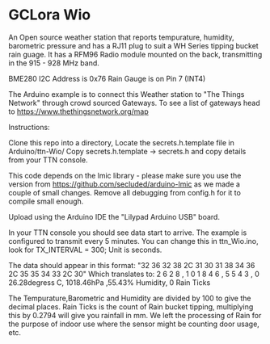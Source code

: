 # GCLora Wio

An Open source weather station that reports tempurature, humidity, barometric pressure and has a RJ11 plug to suit a WH Series tipping bucket rain guage. It has a RFM96 Radio module mounted on the back, transmitting in the 915 - 928 MHz band.

BME280 I2C Address is 0x76
Rain Gauge is on Pin 7 (INT4)

The Arduino example is to connect this Weather station to "The Things Network" through crowd sourced Gateways.
To see a list of gateways head to https://www.thethingsnetwork.org/map


Instructions:

Clone this repo into a directory,
Locate the secrets.h.template file in Arduino/ttn-Wio/
Copy secrets.h.template -> secrets.h and copy details from your TTN console.

This code depends on the lmic library - please make sure you use the version from https://github.com/secluded/arduino-lmic as we made a couple of small changes.
Remove all debugging from config.h for it to compile small enough.

Upload using the Arduino IDE the "Lilypad Arduino USB" board.

In your TTN console you should see data start to arrive. The example is configured to transmit every 5 minutes. You can change this in ttn_Wio.ino, look for TX_INTERVAL = 300; Unit is seconds.

The data should appear in this format: 
"32 36 32 38 2C 31 30 31 38 34 36 2C 35 35 34 33 2C 30" Which translates to:
  2  6  2  8  ,  1  0  1  8  4  6  ,  5  5  4  3  ,  0
26.28degress C,      1018.46hPa    ,55.43% Humidity, 0 Rain Ticks

The Tempurature,Barometric and Humidity are divided by 100 to give the decimal places.
Rain Ticks is the count of Rain bucket tipping, multiplying this by 0.2794 will give you rainfall in mm.
We left the processing of Rain for the purpose of indoor use where the sensor might be counting door usage, etc.
